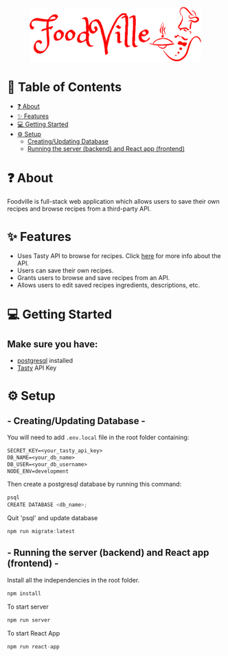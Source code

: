 <p align="center">
  <img alt="FoodVille" width="400px" src="./src/images/FoodVille.png" />
</p>

# 📖 Table of Contents

- [❓ About](#-about)
- [✨ Features](#-features)
- [💻 Getting Started](#-getting-started)
- [⚙️ Setup](#-setup)
  - [Creating/Updating Database](#--creatingupdating-database--)
  - [Running the server (backend) and React app (frontend)](#--running-the-server-backend-and-react-app-frontend--)

# ❓ About

Foodville is full-stack web application which allows users to save their own recipes and browse recipes from a third-party API.

# ✨ Features

- Uses Tasty API to browse for recipes. Click [here](https://rapidapi.com/apidojo/api/tasty) for more info about the API.
- Users can save their own recipes.
- Grants users to browse and save recipes from an API.
- Allows users to edit saved recipes ingredients, descriptions, etc.

# 💻 Getting Started

## Make sure you have:

- [postgresql](https://www.postgresql.org/) installed
- [Tasty](https://rapidapi.com/apidojo/api/tasty) API Key

# ⚙️ Setup

## - Creating/Updating Database -

You will need to add `.env.local` file in the root folder containing:

```
SECRET_KEY=<your_tasty_api_key>
DB_NAME=<your_db_name>
DB_USER=<your_db_username>
NODE_ENV=development
```

Then create a postgresql database by running this command:

```js
psql
CREATE DATABASE <db_name>;
```

Quit 'psql' and update database

```js
npm run migrate:latest
```

## - Running the server (backend) and React app (frontend) -

Install all the independencies in the root folder.

```js
npm install
```

To start server

```js
npm run server
```

To start React App

```js
npm run react-app
```

<!-- ### 🛠 Contributors
Feel free to check out our github pages and see what other projects I have worked on! 😎
<table>
  <tr>
    <td align="center"><a href="https://github.com/iAmKenKinoshita"><img src="https://avatars.githubusercontent.com/u/89846582?s=400&u=b052bbb5e3d39e2d2645d0aa61c2c06ce0fe92c2&v=4" width="200px;" alt=""/><br /><sub><b>Ken Kinoshita</b></sub></a></td>
  </tr>
</table> -->
